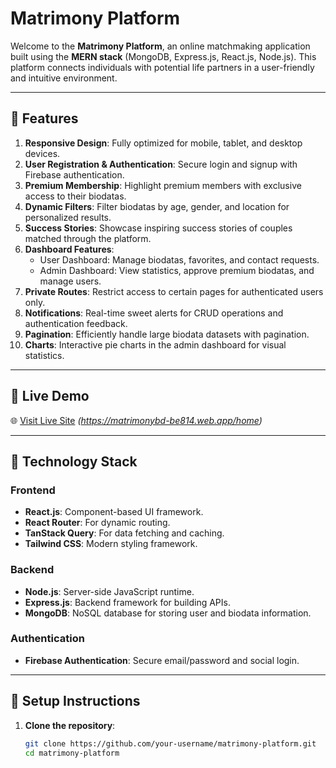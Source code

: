 # Matrimony Platform

Welcome to the **Matrimony Platform**, an online matchmaking application built using the **MERN stack** (MongoDB, Express.js, React.js, Node.js). This platform connects individuals with potential life partners in a user-friendly and intuitive environment.

---

## 🌟 Features

1. **Responsive Design**: Fully optimized for mobile, tablet, and desktop devices.
2. **User Registration & Authentication**: Secure login and signup with Firebase authentication.
3. **Premium Membership**: Highlight premium members with exclusive access to their biodatas.
4. **Dynamic Filters**: Filter biodatas by age, gender, and location for personalized results.
5. **Success Stories**: Showcase inspiring success stories of couples matched through the platform.
6. **Dashboard Features**:
   - User Dashboard: Manage biodatas, favorites, and contact requests.
   - Admin Dashboard: View statistics, approve premium biodatas, and manage users.
7. **Private Routes**: Restrict access to certain pages for authenticated users only.
8. **Notifications**: Real-time sweet alerts for CRUD operations and authentication feedback.
9. **Pagination**: Efficiently handle large biodata datasets with pagination.
10. **Charts**: Interactive pie charts in the admin dashboard for visual statistics.

---

## 🚀 Live Demo

🌐 [Visit Live Site](#) *(https://matrimonybd-be814.web.app/home)*

---

## 📂 Technology Stack

### Frontend
- **React.js**: Component-based UI framework.
- **React Router**: For dynamic routing.
- **TanStack Query**: For data fetching and caching.
- **Tailwind CSS**: Modern styling framework.

### Backend
- **Node.js**: Server-side JavaScript runtime.
- **Express.js**: Backend framework for building APIs.
- **MongoDB**: NoSQL database for storing user and biodata information.

### Authentication
- **Firebase Authentication**: Secure email/password and social login.

---

## 📜 Setup Instructions

1. **Clone the repository**:
   ```bash
   git clone https://github.com/your-username/matrimony-platform.git
   cd matrimony-platform
